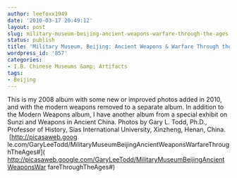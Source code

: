 ```yaml
---
author: leefoxx1949
date: '2010-03-17 20:49:12'
layout: post
slug: military-museum-beijing-ancient-weapons-warfare-through-the-ages
status: publish
title: 'Military Museum, Beijing: Ancient Weapons & Warfare Through the Ages'
wordpress_id: '857'
categories:
- I.B. Chinese Museums &amp; Artifacts
tags:
- Beijing
---
```


This is my 2008 album with some new or improved photos added in 2010, and with
the modern weapons removed to a separate album. In addition to the Modern
Weapons album, I have another album from a special exhibit on Sunzi and
Weapons in Ancient China. Photos by Gary L. Todd, Ph.D., Professor of History,
Sias International University, Xinzheng, Henan, China.  [http://picasaweb.goog
le.com/GaryLeeTodd/MilitaryMuseumBeijingAncientWeaponsWarfareThroughTheAges#](
http://picasaweb.google.com/GaryLeeTodd/MilitaryMuseumBeijingAncientWeaponsWar
fareThroughTheAges#)

